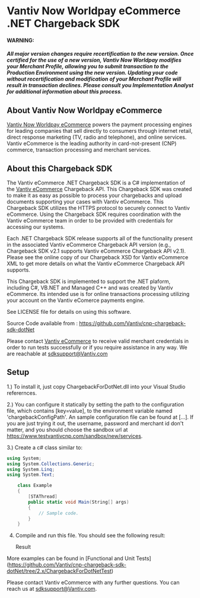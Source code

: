 Vantiv Now Worldpay eCommerce .NET Chargeback SDK
=====================

#### WARNING:
##### All major version changes require recertification to the new version. Once certified for the use of a new version, Vantiv Now Worldpay modifies your Merchant Profile, allowing you to submit transaction to the Production Environment using the new version. Updating your code without recertification and modification of your Merchant Profile will result in transaction declines. Please consult you Implementation Analyst for additional information about this process.

About Vantiv Now Worldpay eCommerce
------------
[Vantiv Now Worldpay eCommerce](https://developer.vantiv.com/community/ecommerce) powers the payment processing engines for leading companies that sell directly to consumers through  internet retail, direct response marketing (TV, radio and telephone), and online services. Vantiv eCommerce is the leading authority in card-not-present (CNP) commerce, transaction processing and merchant services.


About this Chargeback SDK
--------------
The Vantiv eCommerce .NET Chargeback SDK is a C# implementation of the [Vantiv eCommerce](https://developer.vantiv.com/docs/DOC-1196) Chargeback API. This Chargeback SDK was created to make it as easy as possible to process your chargebacks and upload documents supporting your cases with Vantiv eCommerce. This Chargeback SDK utilizes the HTTPS protocol to securely connect to Vantiv eCommerce. Using the Chargeback SDK requires coordination with the Vantiv eCommerce team in order to be provided with credentials for accessing our systems.

Each .NET Chargeback SDK release supports all of the functionality present in the associated Vantiv eCommerce Chargeback API version (e.g., Chargeback SDK v2.1 supports Vantiv eCommerce Chargeback API v2.1). Please see the online copy of our Chargeback XSD for Vantiv eCommerce XML to get more details on what the Vantiv eCommerce Chargeback API supports.

This Chargeback SDK is implemented to support the .NET plaform, including C#, VB.NET and Managed C++ and was created by Vantiv eCommerce. Its intended use is for online transactions processing utilizing your account on the Vantiv eComerce payments engine.

See LICENSE file for details on using this software.

Source Code available from : https://github.com/Vantiv/cnp-chargeback-sdk-dotNet

Please contact [Vantiv eCommerce](http://developer.vantiv.com/community/ecommerce) to receive valid merchant credentials in order to run tests successfully or if you require assistance in any way.  We are reachable at sdksupport@Vantiv.com

Setup
-----

1.) To install it, just copy ChargebackForDotNet.dll into your Visual Studio referernces. 

2.) You can configure it statically by setting the path to the configuration file, which contains [key=value], to the environment variable named 'chargebackConfigPath'. An sample configuration file can be found at [...]. If you are just trying it out, the username, password and merchant id don't matter, and you should choose the sandbox url at https://www.testvantivcnp.com/sandbox/new/services.

3.) Create a c# class similar to:  

```c#
using System;
using System.Collections.Generic;
using System.Linq;
using System.Text;

    class Example
    {
        [STAThread]
        public static void Main(String[] args)
        {
            // Sample code.
        }
    }

```

4) Compile and run this file.  You should see the following result:

    Result

More examples can be found in [Functional and Unit Tests] (https://github.com/Vantiv/cnp-chargeback-sdk-dotNet/tree/2.x/ChargebackForDotNetTest)

Please contact Vantiv eCommerce with any further questions. You can reach us at sdksupport@Vantiv.com.
